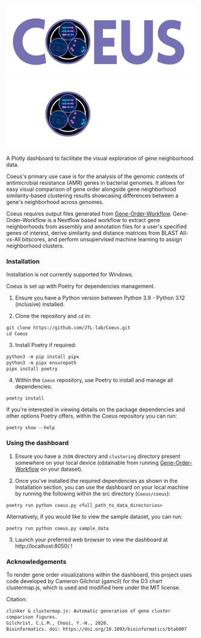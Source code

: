 ![Coeus Logo](coeus/assets/coeus-logo-light.png#gh-light-mode-only)
![Coeus Logo](coeus/assets/coeus-logo-dark.png#gh-dark-mode-only)

A Plotly dashboard to facilitate the visual exploration of gene neighborhood data. 

Coeus's primary use case is for the analysis of the genomic contexts of antimicrobial resistance (AMR) genes in bacterial genomes. It allows for easy visual comparison of gene order alongside gene neighborhood similarity-based clustering results showcasing differences between a gene's neighborhood across genomes. 

Coeus requires output files generated from [Gene-Order-Workflow](https://github.com/JTL-lab/Gene-Order-Workflow). Gene-Order-Workflow is a Nextflow based workflow to extract gene neighborhoods from assembly and annotation files for a user's specified genes of interest, derive similarity and distance matrices from BLAST All-vs-All bitscores, and perform unsupervised machine learning to assign neighborhood clusters. 

### Installation 
Installation is not currently supported for Windows. 

Coeus is set up with Poetry for dependencies management. 

1. Ensure you have a Python version between Python 3.9 - Python 3.12 (inclusive) installed.

2. Clone the repository and ``cd`` in:
```
git clone https://github.com/JTL-lab/Coeus.git
cd Coeus
```

3. Install Poetry if required: 
```
python3 -m pip install pipx
python3 -m pipx ensurepath
pipx install poetry
```

4. Within the ``Coeus`` repository, use Poetry to install and manage all dependencies: 
```
poetry install
```

If you're interested in viewing details on the package dependencies and other options Poetry offers, within the Coeus repository you can run: 
```
poetry show --help 
```

### Using the dashboard
1. Ensure you have a `JSON` directory and `clustering` directory present somewhere on your local device (obtainable from running [Gene-Order-Workflow](https://github.com/JTL-lab/Gene-Order-Workflow) on your dataset).

2. Once you've installed the required dependencies as shown in the Installation section, you can use the dashboard on your local machine by running the following within the src directory (`Coeus/coeus`): 
```
poetry run python coeus.py <full_path_to_data_directories>
```

Alternatively, if you would like to view the sample dataset, you can run: 
```
poetry run python coeus.py sample_data
```

3. Launch your preferred web browser to view the dashboard at http://localhost:8050/ !

### Acknowledgements 
To render gene order visualizations within the dashboard, this project uses code developed by Cameron Gilchrist (gamcil) for the D3 chart clustermap.js, which is used and modified here under the MIT license.

Citation: 
```
clinker & clustermap.js: Automatic generation of gene cluster comparison figures.
Gilchrist, C.L.M., Chooi, Y.-H., 2020.
Bioinformatics. doi: https://doi.org/10.1093/bioinformatics/btab007
```

